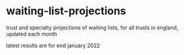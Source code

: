 # waiting-list-projections
trust and specialty projections of waiting lists, for all trusts in england, updated each month

latest results are for end january 2022

